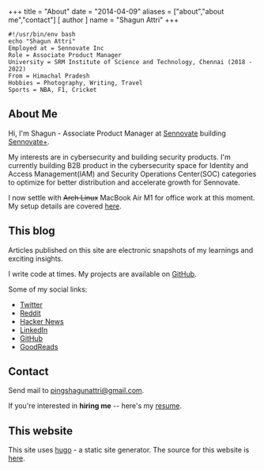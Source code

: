 +++
title = "About"
date = "2014-04-09"
aliases = ["about","about me","contact"]
[ author ]
  name = "Shagun Attri"
+++

```console
#!/usr/bin/env bash
echo "Shagun Attri"
Employed at = Sennovate Inc
Role = Associate Product Manager
University = SRM Institute of Science and Technology, Chennai (2018 - 2022)
From = Himachal Pradesh
Hobbies = Photography, Writing, Travel
Sports = NBA, F1, Cricket
```

## About Me

Hi, I'm Shagun - Associate Product Manager at [Sennovate](https://sennovate.com) building [Sennovate+](https://plus.sennovate.com/).

My interests are in cybersecurity and building security products. I'm currently building B2B product in the cybersecurity space for Identity and Access Management(IAM) and Security Operations Center(SOC) categories to optimize for better distribution and accelerate growth for Sennovate.

I now settle with ~~Arch Linux~~ MacBook Air M1 for office work at this moment. My setup details are covered [here](https://shagun.xyz/posts/setup/).

## This blog

Articles published on this site are electronic snapshots of my learnings and exciting insights.


I write code at times. My projects are available on
[GitHub](https://github.com/shagunattri).

Some of my social links:

- [Twitter](https://twitter.com/shagunattri_)
- [Reddit](https://www.reddit.com/u/shagunattri)
- [Hacker News](https://news.ycombinator.com/user?id=shagunattri)
- [LinkedIn](https://www.linkedin.com/in/shagunattri/)
- [GitHub](https://github.com/shagunattri)
- [GoodReads](https://www.goodreads.com/user/show/69167061-shagun-attri)

## Contact
Send mail to [pingshagunattri@gmail.com](mailto:pingshagunattri@gmail.com).

If you're interested in **hiring me** -- here's my
[resume](https://github.com/shagunattri/site/files/9896417/Shagun_Attri_Resume.pdf).

## This website

This site uses [hugo](https://gohugo.io/) - a static site generator. The source for this website is [here](https://github.com/shagunattri/site).
